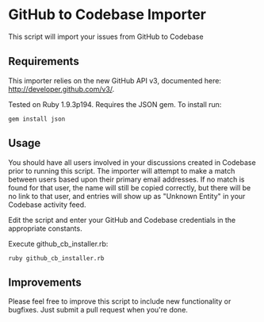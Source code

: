 # GitHub to Codebase Importer

This script will import your issues from GitHub to Codebase

## Requirements

This importer relies on the new GitHub API v3, documented here: 
http://developer.github.com/v3/.

Tested on Ruby 1.9.3p194. Requires the JSON gem. To install run:

    gem install json

## Usage

You should have all users involved in your discussions created in Codebase 
prior to running this script. The importer will attempt to make a match between
users based upon their primary email addresses. If no match is found for that
user, the name will still be copied correctly, but there will be no link to
that user, and entries will show up as "Unknown Entity" in your Codebase
activity feed.

Edit the script and enter your GitHub and Codebase credentials in the 
appropriate constants.

Execute github_cb_installer.rb:

    ruby github_cb_installer.rb

## Improvements

Please feel free to improve this script to include new functionality or 
bugfixes. Just submit a pull request when you're done.
